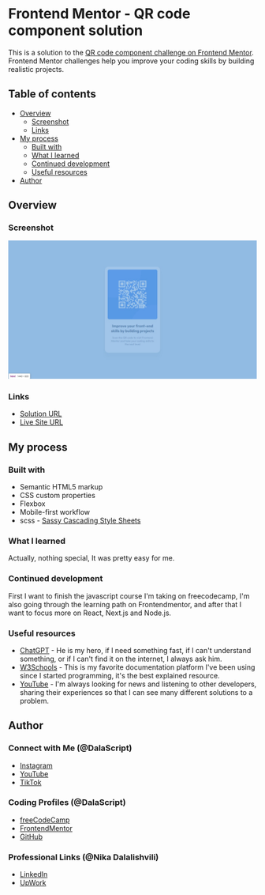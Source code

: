 # Frontend Mentor - QR code component solution

This is a solution to the [QR code component challenge on Frontend Mentor](https://www.frontendmentor.io/challenges/qr-code-component-iux_sIO_H). Frontend Mentor challenges help you improve your coding skills by building realistic projects.

## Table of contents

- [Overview](#overview)
  - [Screenshot](#screenshot)
  - [Links](#links)
- [My process](#my-process)
  - [Built with](#built-with)
  - [What I learned](#what-i-learned)
  - [Continued development](#continued-development)
  - [Useful resources](#useful-resources)
- [Author](#author)

## Overview

### Screenshot

![](./assets/images/screenshot/screenshot.jpg)

### Links

- [Solution URL](https://github.com/NikaDalalishvili/qr-code-component)
- [Live Site URL](https://nikadalalishvili.github.io/qr-code-component/)

## My process

### Built with

- Semantic HTML5 markup
- CSS custom properties
- Flexbox
- Mobile-first workflow
- scss - [Sassy Cascading Style Sheets](https://sass-lang.com/documentation/at-rules/control/for/)

### What I learned

Actually, nothing special, It was pretty easy for me.

### Continued development

First I want to finish the javascript course I'm taking on freecodecamp, I'm also going through the learning path on Frontendmentor, and after that I want to focus more on React, Next.js and Node.js.

### Useful resources

- [ChatGPT](https://chatgpt.com/) - He is my hero, if I need something fast, if I can't understand something, or if I can't find it on the internet, I always ask him.
- [W3Schools](https://www.w3schools.com/) - This is my favorite documentation platform I've been using since I started programming, it's the best explained resource.
- [YouTube](https://www.youtube.com/) - I'm always looking for news and listening to other developers, sharing their experiences so that I can see many different solutions to a problem.

## Author
 
### Connect with Me (@DalaScript)

- [Instagram](https://www.instagram.com/DalaScript)
- [YouTube](https://www.youtube.com/@DalaScript)
- [TikTok](https://www.tiktok.com/@Dalascript)

### Coding Profiles (@DalaScript)

- [freeCodeCamp](https://www.freecodecamp.org/DalaScript)
- [FrontendMentor](https://www.frontendmentor.io/profile/DalaScript)
- [GitHub](https://github.com/DalaScript)

### Professional Links (@Nika Dalalishvili)

- [LinkedIn](https://www.linkedin.com/in/nikadalalishvili/)
- [UpWork](https://www.upwork.com/freelancers/~01fcf99c6c9609988e)
